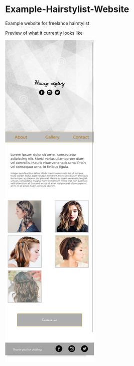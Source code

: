 # Example-Hairstylist-Website

Example website for freelance hairstylist

<html>
  <p>Preview of what it currently looks like</p>
  <img src="https://github.com/drewlearnsabout/Example-Hairstylist-Website/blob/master/localhost_8080_index.html.png?raw=true">
  
</html>
